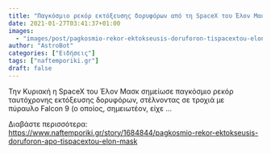 ```yaml
---
title: "Παγκόσμιο ρεκόρ εκτόξευσης δορυφόρων από τη SpaceX του Έλον Μασκ"
date: 2021-01-27T03:41:37+01:00
images:
  - "images/post/pagkosmio-rekor-ektokseusis-doruforon-tispacextou-elon-mask.jpg"
author: "AstroBot"
categories: ["Ειδήσεις"]
tags: ["naftemporiki.gr"]
draft: false
---
```


Την Κυριακή η SpaceX του Έλον Μασκ σημείωσε παγκόσμιο ρεκόρ ταυτόχρονης εκτόξευσης δορυφόρων, στέλνοντας σε τροχιά με πύραυλο Falcon 9 (ο οποίος, σημειωτέον, είχε ...

Διαβάστε περισσότερα: https://www.naftemporiki.gr/story/1684844/pagkosmio-rekor-ektokseusis-doruforon-apo-tispacextou-elon-mask
